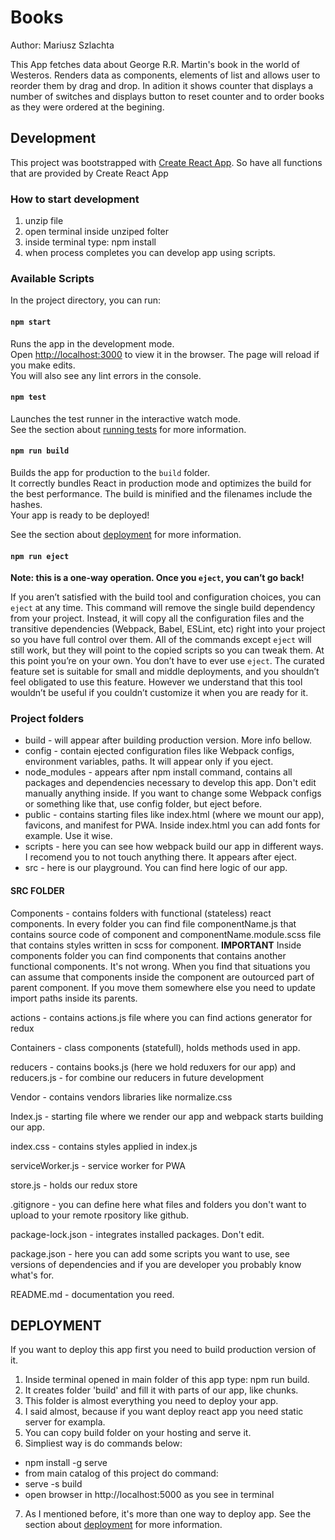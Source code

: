 
# Books

Author: Mariusz Szlachta

This App fetches data about George R.R. Martin's book in the world of Westeros. Renders data as components, elements of list and allows user to reorder them by drag and drop. In adition it shows counter that displays a number of switches and displays button to reset counter and to order books as they were ordered at the begining.

## Development

This project was bootstrapped with [Create React App](https://github.com/facebook/create-react-app).
So have all functions that are provided by Create React App

### How to start development

1. unzip file
2. open terminal inside unziped folter
3. inside terminal type: npm install
4. when process completes you can develop app using scripts.

### Available Scripts

In the project directory, you can run:

#### `npm start`

Runs the app in the development mode.<br>
Open [http://localhost:3000](http://localhost:3000) to view it in the browser.
The page will reload if you make edits.<br>
You will also see any lint errors in the console.

#### `npm test`

Launches the test runner in the interactive watch mode.<br>
See the section about [running tests](https://facebook.github.io/create-react-app/docs/running-tests) for more information.

#### `npm run build`

Builds the app for production to the `build` folder.<br>
It correctly bundles React in production mode and optimizes the build for the best performance.
The build is minified and the filenames include the hashes.<br>
Your app is ready to be deployed!

See the section about [deployment](https://facebook.github.io/create-react-app/docs/deployment) for more information.

#### `npm run eject`

**Note: this is a one-way operation. Once you `eject`, you can’t go back!**

If you aren’t satisfied with the build tool and configuration choices, you can `eject` at any time. This command will remove the single build dependency from your project.
Instead, it will copy all the configuration files and the transitive dependencies (Webpack, Babel, ESLint, etc) right into your project so you have full control over them. All of the commands except `eject` will still work, but they will point to the copied scripts so you can tweak them. At this point you’re on your own.
You don’t have to ever use `eject`. The curated feature set is suitable for small and middle deployments, and you shouldn’t feel obligated to use this feature. However we understand that this tool wouldn’t be useful if you couldn’t customize it when you are ready for it.

### Project folders

- build - will appear after building production version. More info bellow.
- config - contain ejected configuration files like Webpack configs, environment variables, paths. It will appear only if you eject.
- node_modules - appears after npm install command, contains all packages and dependencies necessary to develop this app.
  Don't edit manually anything inside. If you want to change some Webpack configs or something like that, use config folder, but eject before.
- public - contains starting files like index.html (where we mount our app), favicons, and manifest for PWA.
  Inside index.html you can add fonts for example. Use it wise.
- scripts - here you can see how webpack build our app in different ways. I recomend you to not touch anything there. It appears after eject.
- src - here is our playground. You can find here logic of our app.

#### SRC FOLDER

Components - contains folders with functional (stateless) react components. In every folder you can find file componentName.js that contains source code of component and componentName.module.scss file that contains styles written in scss for component.
**IMPORTANT**
Inside components folder you can find components that contains another functional components. It's not wrong. When you find that situations you can assume that components inside the component are outourced part of parent component. If you move them somewhere else you need to update import paths inside its parents.

actions - contains actions.js file where you can find actions generator for redux

Containers - class components (statefull), holds methods used in app.

reducers - contains books.js (here we hold reduxers for our app) and reducers.js - for combine our reducers in future development

Vendor - contains vendors libraries like normalize.css

Index.js - starting file where we render our app and webpack starts building our app.

index.css - contains styles applied in index.js

serviceWorker.js - service worker for PWA

store.js - holds our redux store

.gitignore - you can define here what files and folders you don't want to upload to your remote rpository like github.

package-lock.json - integrates installed packages. Don't edit.

package.json - here you can add some scripts you want to use, see versions of dependencies and if you are developer you probably know what's for.

README.md - documentation you reed.

## DEPLOYMENT

If you want to deploy this app first you need to build production version of it.

1. Inside terminal opened in main folder of this app type: npm run build.
2. It creates folder 'build' and fill it with parts of our app, like chunks.
3. This folder is almost everything you need to deploy your app.
4. I said almost, because if you want deploy react app you need static server for exampla.
5. You can copy build folder on your hosting and serve it.
6. Simpliest way is do commands below:

  -  npm install -g serve
  -  from main catalog of this project do command:
  -  serve -s build
  -  open browser in http://localhost:5000 as you see in terminal
7. As I mentioned before, it's more than one way to deploy app. See the section about [deployment](https://facebook.github.io/create-react-app/docs/deployment) for more information.

